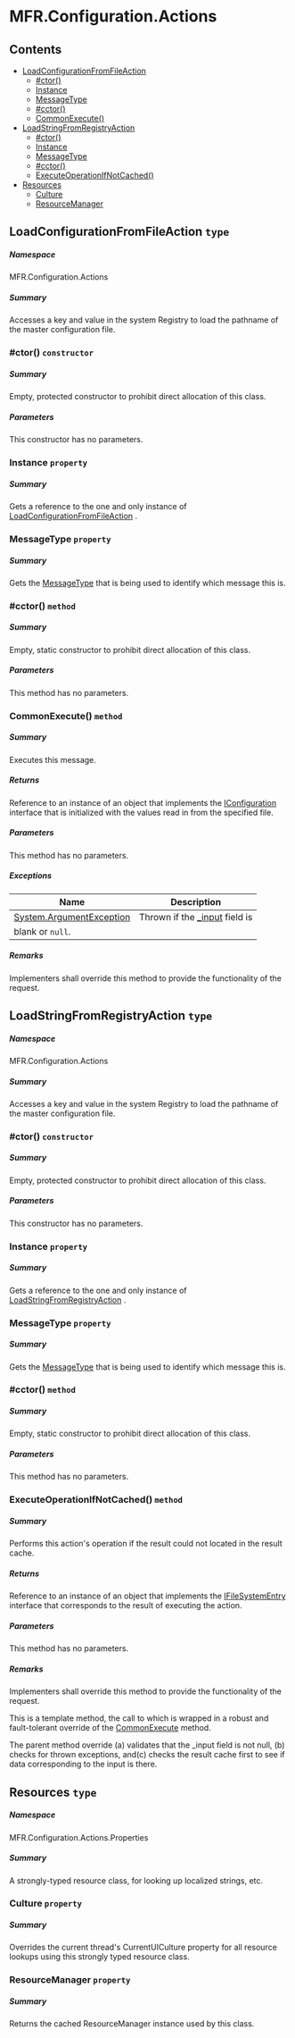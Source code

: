 <a name='assembly'></a>
# MFR.Configuration.Actions

## Contents

- [LoadConfigurationFromFileAction](#T-MFR-Objects-Configuration-Actions-LoadConfigurationFromFileAction 'MFR.Configuration.Actions.LoadConfigurationFromFileAction')
  - [#ctor()](#M-MFR-Objects-Configuration-Actions-LoadConfigurationFromFileAction-#ctor 'MFR.Configuration.Actions.LoadConfigurationFromFileAction.#ctor')
  - [Instance](#P-MFR-Objects-Configuration-Actions-LoadConfigurationFromFileAction-Instance 'MFR.Configuration.Actions.LoadConfigurationFromFileAction.Instance')
  - [MessageType](#P-MFR-Objects-Configuration-Actions-LoadConfigurationFromFileAction-MessageType 'MFR.Configuration.Actions.LoadConfigurationFromFileAction.MessageType')
  - [#cctor()](#M-MFR-Objects-Configuration-Actions-LoadConfigurationFromFileAction-#cctor 'MFR.Configuration.Actions.LoadConfigurationFromFileAction.#cctor')
  - [CommonExecute()](#M-MFR-Objects-Configuration-Actions-LoadConfigurationFromFileAction-CommonExecute 'MFR.Configuration.Actions.LoadConfigurationFromFileAction.CommonExecute')
- [LoadStringFromRegistryAction](#T-MFR-Objects-Configuration-Actions-LoadStringFromRegistryAction 'MFR.Configuration.Actions.LoadStringFromRegistryAction')
  - [#ctor()](#M-MFR-Objects-Configuration-Actions-LoadStringFromRegistryAction-#ctor 'MFR.Configuration.Actions.LoadStringFromRegistryAction.#ctor')
  - [Instance](#P-MFR-Objects-Configuration-Actions-LoadStringFromRegistryAction-Instance 'MFR.Configuration.Actions.LoadStringFromRegistryAction.Instance')
  - [MessageType](#P-MFR-Objects-Configuration-Actions-LoadStringFromRegistryAction-MessageType 'MFR.Configuration.Actions.LoadStringFromRegistryAction.MessageType')
  - [#cctor()](#M-MFR-Objects-Configuration-Actions-LoadStringFromRegistryAction-#cctor 'MFR.Configuration.Actions.LoadStringFromRegistryAction.#cctor')
  - [ExecuteOperationIfNotCached()](#M-MFR-Objects-Configuration-Actions-LoadStringFromRegistryAction-ExecuteOperationIfNotCached 'MFR.Configuration.Actions.LoadStringFromRegistryAction.ExecuteOperationIfNotCached')
- [Resources](#T-MFR-Objects-Configuration-Actions-Properties-Resources 'MFR.Configuration.Actions.Properties.Resources')
  - [Culture](#P-MFR-Objects-Configuration-Actions-Properties-Resources-Culture 'MFR.Configuration.Actions.Properties.Resources.Culture')
  - [ResourceManager](#P-MFR-Objects-Configuration-Actions-Properties-Resources-ResourceManager 'MFR.Configuration.Actions.Properties.Resources.ResourceManager')

<a name='T-MFR-Objects-Configuration-Actions-LoadConfigurationFromFileAction'></a>
## LoadConfigurationFromFileAction `type`

##### Namespace

MFR.Configuration.Actions

##### Summary

Accesses a key and value in the system Registry to load the pathname of
the master configuration file.

<a name='M-MFR-Objects-Configuration-Actions-LoadConfigurationFromFileAction-#ctor'></a>
### #ctor() `constructor`

##### Summary

Empty, protected constructor to prohibit direct allocation of this class.

##### Parameters

This constructor has no parameters.

<a name='P-MFR-Objects-Configuration-Actions-LoadConfigurationFromFileAction-Instance'></a>
### Instance `property`

##### Summary

Gets a reference to the one and only instance of
[LoadConfigurationFromFileAction](#T-MFR-Objects-Configuration-Actions-LoadConfigurationFromFileAction 'MFR.Configuration.Actions.LoadConfigurationFromFileAction')
.

<a name='P-MFR-Objects-Configuration-Actions-LoadConfigurationFromFileAction-MessageType'></a>
### MessageType `property`

##### Summary

Gets the [MessageType](#T-MFR-Objects-MessageType 'MFR.MessageType') that is being used
to identify which message this is.

<a name='M-MFR-Objects-Configuration-Actions-LoadConfigurationFromFileAction-#cctor'></a>
### #cctor() `method`

##### Summary

Empty, static constructor to prohibit direct allocation of this class.

##### Parameters

This method has no parameters.

<a name='M-MFR-Objects-Configuration-Actions-LoadConfigurationFromFileAction-CommonExecute'></a>
### CommonExecute() `method`

##### Summary

Executes this message.

##### Returns

Reference to an instance of an object that implements the
[IConfiguration](#T-MFR-Objects-Configuration-Interfaces-IConfiguration 'MFR.Configuration.Interfaces.IConfiguration')
interface that is initialized with the values read in from the
specified file.

##### Parameters

This method has no parameters.

##### Exceptions

| Name | Description |
| ---- | ----------- |
| [System.ArgumentException](http://msdn.microsoft.com/query/dev14.query?appId=Dev14IDEF1&l=EN-US&k=k:System.ArgumentException 'System.ArgumentException') | Thrown if the [_input](#F-MFR-Objects-ActionBase-_input 'MFR.ActionBase._input') field is
blank or `null`. |

##### Remarks

Implementers shall override this method to provide the functionality
of the request.

<a name='T-MFR-Objects-Configuration-Actions-LoadStringFromRegistryAction'></a>
## LoadStringFromRegistryAction `type`

##### Namespace

MFR.Configuration.Actions

##### Summary

Accesses a key and value in the system Registry to load the pathname of
the master configuration file.

<a name='M-MFR-Objects-Configuration-Actions-LoadStringFromRegistryAction-#ctor'></a>
### #ctor() `constructor`

##### Summary

Empty, protected constructor to prohibit direct allocation of this class.

##### Parameters

This constructor has no parameters.

<a name='P-MFR-Objects-Configuration-Actions-LoadStringFromRegistryAction-Instance'></a>
### Instance `property`

##### Summary

Gets a reference to the one and only instance of [LoadStringFromRegistryAction](#T-MFR-Objects-Configuration-Actions-LoadStringFromRegistryAction 'MFR.Configuration.Actions.LoadStringFromRegistryAction') .

<a name='P-MFR-Objects-Configuration-Actions-LoadStringFromRegistryAction-MessageType'></a>
### MessageType `property`

##### Summary

Gets the [MessageType](#T-MFR-Objects-MessageType 'MFR.MessageType') that is being used
to identify which message this is.

<a name='M-MFR-Objects-Configuration-Actions-LoadStringFromRegistryAction-#cctor'></a>
### #cctor() `method`

##### Summary

Empty, static constructor to prohibit direct allocation of this class.

##### Parameters

This method has no parameters.

<a name='M-MFR-Objects-Configuration-Actions-LoadStringFromRegistryAction-ExecuteOperationIfNotCached'></a>
### ExecuteOperationIfNotCached() `method`

##### Summary

Performs this action's operation if the result could not located in
the result cache.

##### Returns

Reference to an instance of an object that implements the [IFileSystemEntry](#T-MFR-Objects-FileSystem-Interfaces-IFileSystemEntry 'MFR.FileSystem.Interfaces.IFileSystemEntry')
interface that corresponds to the result of executing the action.

##### Parameters

This method has no parameters.

##### Remarks

Implementers shall override this method to provide the functionality
of the request.



This is a template method, the call to which is wrapped in a robust
and fault-tolerant override of the [CommonExecute](#M-MFR-Objects-ActionBase-CommonExecute 'MFR.ActionBase.CommonExecute') method.



The parent method override (a) validates that the _input field is
not null, (b) checks for thrown exceptions, and(c) checks the result
cache first to see if data corresponding to the input is there.

<a name='T-MFR-Objects-Configuration-Actions-Properties-Resources'></a>
## Resources `type`

##### Namespace

MFR.Configuration.Actions.Properties

##### Summary

A strongly-typed resource class, for looking up localized strings, etc.

<a name='P-MFR-Objects-Configuration-Actions-Properties-Resources-Culture'></a>
### Culture `property`

##### Summary

Overrides the current thread's CurrentUICulture property for all
  resource lookups using this strongly typed resource class.

<a name='P-MFR-Objects-Configuration-Actions-Properties-Resources-ResourceManager'></a>
### ResourceManager `property`

##### Summary

Returns the cached ResourceManager instance used by this class.

